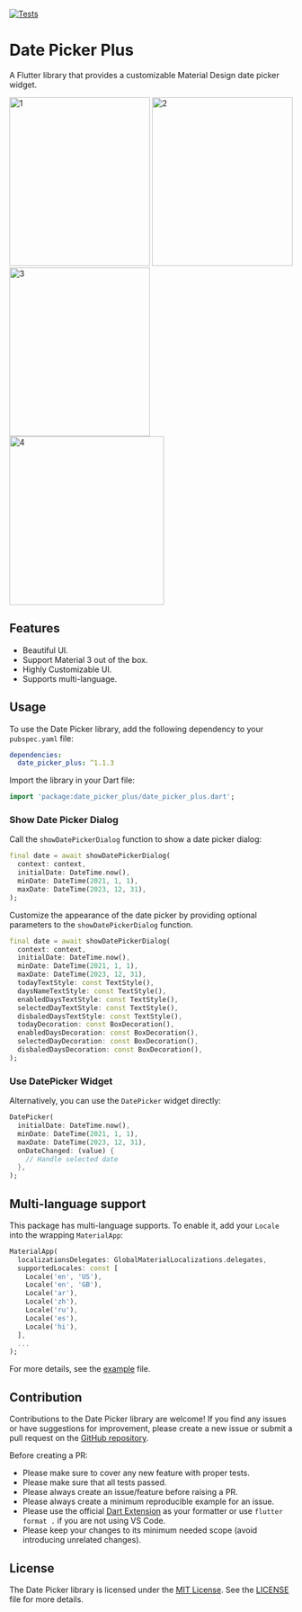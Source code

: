 [![Tests](https://github.com/hasanmhallak/date_picker/actions/workflows/tests.yml/badge.svg)](https://github.com/hasanmhallak/date_picker/actions/workflows/tests.yml)

# Date Picker Plus

A Flutter library that provides a customizable Material Design date picker widget.

<div>
  <img src="https://raw.githubusercontent.com/hasanmhallak/date_picker/master/1.png" alt="1" width="250"  height="300"/>
  <img src="https://raw.githubusercontent.com/hasanmhallak/date_picker/master/2.png" alt="2" width="250" height="300"/>
  <img src="https://raw.githubusercontent.com/hasanmhallak/date_picker/master/3.png" alt="3" width="250" height="300"/>
  <img src="https://raw.githubusercontent.com/hasanmhallak/date_picker/master/4.png" alt="4" width="275" height="300"/>
</div>

## Features

- Beautiful UI.
- Support Material 3 out of the box.
- Highly Customizable UI.
- Supports multi-language.

## Usage

To use the Date Picker library, add the following dependency to your `pubspec.yaml` file:

```yaml
dependencies:
  date_picker_plus: ^1.1.3
```

Import the library in your Dart file:

```dart
import 'package:date_picker_plus/date_picker_plus.dart';
```

### Show Date Picker Dialog

Call the `showDatePickerDialog` function to show a date picker dialog:

```dart
final date = await showDatePickerDialog(
  context: context,
  initialDate: DateTime.now(),
  minDate: DateTime(2021, 1, 1),
  maxDate: DateTime(2023, 12, 31),
);
```

Customize the appearance of the date picker by providing optional parameters to the `showDatePickerDialog` function.

```dart
final date = await showDatePickerDialog(
  context: context,
  initialDate: DateTime.now(),
  minDate: DateTime(2021, 1, 1),
  maxDate: DateTime(2023, 12, 31),
  todayTextStyle: const TextStyle(),
  daysNameTextStyle: const TextStyle(),
  enabledDaysTextStyle: const TextStyle(),
  selectedDayTextStyle: const TextStyle(),
  disbaledDaysTextStyle: const TextStyle(),
  todayDecoration: const BoxDecoration(),
  enabledDaysDecoration: const BoxDecoration(),
  selectedDayDecoration: const BoxDecoration(),
  disbaledDaysDecoration: const BoxDecoration(),
);

```

### Use DatePicker Widget

Alternatively, you can use the `DatePicker` widget directly:

```dart
DatePicker(
  initialDate: DateTime.now(),
  minDate: DateTime(2021, 1, 1),
  maxDate: DateTime(2023, 12, 31),
  onDateChanged: (value) {
    // Handle selected date
  },
);
```

## Multi-language support

This package has multi-language supports. To enable it, add your `Locale` into the wrapping `MaterialApp`:

```dart
MaterialApp(
  localizationsDelegates: GlobalMaterialLocalizations.delegates,
  supportedLocales: const [
    Locale('en', 'US'),
    Locale('en', 'GB'),
    Locale('ar'),
    Locale('zh'),
    Locale('ru'),
    Locale('es'),
    Locale('hi'),
  ],
  ...
);
```

For more details, see the [example](https://github.com/hasanmhallak/date_picker/blob/master/example/lib/main.dart) file.

## Contribution

Contributions to the Date Picker library are welcome! If you find any issues or have suggestions for improvement, please create a new issue or submit a pull request on the [GitHub repository](https://github.com/hasanmhallak/date_picker).

Before creating a PR:

- Please make sure to cover any new feature with proper tests.
- Please make sure that all tests passed.
- Please always create an issue/feature before raising a PR.
- Please always create a minimum reproducible example for an issue.
- Please use the official [Dart Extension](https://marketplace.visualstudio.com/items?itemName=Dart-Code.dart-code) as your formatter or use `flutter format .` if you are not using VS Code.
- Please keep your changes to its minimum needed scope (avoid introducing unrelated changes).

## License

The Date Picker library is licensed under the [MIT License](https://opensource.org/licenses/MIT). See the [LICENSE](https://github.com/hasanmhallak/date_picker/blob/master/LICENSE) file for more details.
